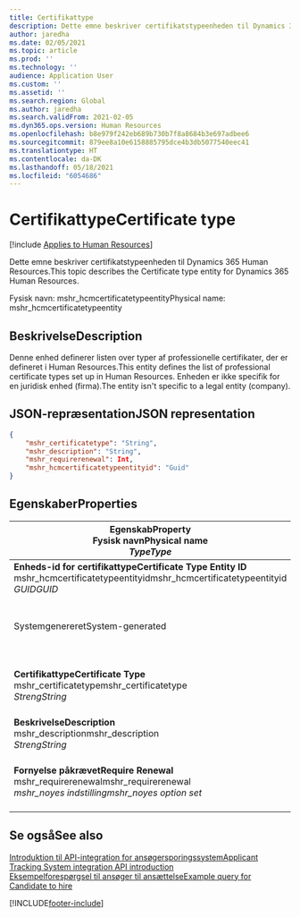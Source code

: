 ```yaml
---
title: Certifikattype
description: Dette emne beskriver certifikatstypeenheden til Dynamics 365 Human Resources.
author: jaredha
ms.date: 02/05/2021
ms.topic: article
ms.prod: ''
ms.technology: ''
audience: Application User
ms.custom: ''
ms.assetid: ''
ms.search.region: Global
ms.author: jaredha
ms.search.validFrom: 2021-02-05
ms.dyn365.ops.version: Human Resources
ms.openlocfilehash: b8e979f242eb689b730b7f8a8684b3e697adbee6
ms.sourcegitcommit: 879ee8a10e6158885795dce4b3db5077540eec41
ms.translationtype: HT
ms.contentlocale: da-DK
ms.lasthandoff: 05/18/2021
ms.locfileid: "6054686"
---
```

# <a name="certificate-type"></a><span data-ttu-id="78d40-103">Certifikattype</span><span class="sxs-lookup"><span data-stu-id="78d40-103">Certificate type</span></span>

[!include [Applies to Human Resources](../includes/applies-to-hr.md)]

<span data-ttu-id="78d40-104">Dette emne beskriver certifikatstypeenheden til Dynamics 365 Human Resources.</span><span class="sxs-lookup"><span data-stu-id="78d40-104">This topic describes the Certificate type entity for Dynamics 365 Human Resources.</span></span>

<span data-ttu-id="78d40-105">Fysisk navn: mshr_hcmcertificatetypeentity</span><span class="sxs-lookup"><span data-stu-id="78d40-105">Physical name: mshr_hcmcertificatetypeentity</span></span>

## <a name="description"></a><span data-ttu-id="78d40-106">Beskrivelse</span><span class="sxs-lookup"><span data-stu-id="78d40-106">Description</span></span>

<span data-ttu-id="78d40-107">Denne enhed definerer listen over typer af professionelle certifikater, der er defineret i Human Resources.</span><span class="sxs-lookup"><span data-stu-id="78d40-107">This entity defines the list of professional certificate types set up in Human Resources.</span></span> <span data-ttu-id="78d40-108">Enheden er ikke specifik for en juridisk enhed (firma).</span><span class="sxs-lookup"><span data-stu-id="78d40-108">The entity isn't specific to a legal entity (company).</span></span>

## <a name="json-representation"></a><span data-ttu-id="78d40-109">JSON-repræsentation</span><span class="sxs-lookup"><span data-stu-id="78d40-109">JSON representation</span></span>

```json
{
    "mshr_certificatetype": "String",
    "mshr_description": "String",
    "mshr_requirerenewal": Int,
    "mshr_hcmcertificatetypeentityid": "Guid"
}
```

## <a name="properties"></a><span data-ttu-id="78d40-110">Egenskaber</span><span class="sxs-lookup"><span data-stu-id="78d40-110">Properties</span></span>

| <span data-ttu-id="78d40-111">Egenskab</span><span class="sxs-lookup"><span data-stu-id="78d40-111">Property</span></span><br><span data-ttu-id="78d40-112">**Fysisk navn**</span><span class="sxs-lookup"><span data-stu-id="78d40-112">**Physical name**</span></span><br><span data-ttu-id="78d40-113">**_Type_**</span><span class="sxs-lookup"><span data-stu-id="78d40-113">**_Type_**</span></span> | <span data-ttu-id="78d40-114">Anvendelse</span><span class="sxs-lookup"><span data-stu-id="78d40-114">Use</span></span> | <span data-ttu-id="78d40-115">Beskrivelse</span><span class="sxs-lookup"><span data-stu-id="78d40-115">Description</span></span> |
| --- | --- | --- |
| <span data-ttu-id="78d40-116">**Enheds-id for certifikattype**</span><span class="sxs-lookup"><span data-stu-id="78d40-116">**Certificate Type Entity ID**</span></span><br><span data-ttu-id="78d40-117">mshr_hcmcertificatetypeentityid</span><span class="sxs-lookup"><span data-stu-id="78d40-117">mshr_hcmcertificatetypeentityid</span></span><br><span data-ttu-id="78d40-118">*GUID*</span><span class="sxs-lookup"><span data-stu-id="78d40-118">*GUID*</span></span> | <span data-ttu-id="78d40-119">Skrivebeskyttet</span><span class="sxs-lookup"><span data-stu-id="78d40-119">Read-only</span></span><br><span data-ttu-id="78d40-120">Påkrævet</span><span class="sxs-lookup"><span data-stu-id="78d40-120">Required</span></span> 
<span data-ttu-id="78d40-121">Systemgenereret</span><span class="sxs-lookup"><span data-stu-id="78d40-121">System-generated</span></span> | <span data-ttu-id="78d40-122">Entydig primær identifikation af certifikattype.</span><span class="sxs-lookup"><span data-stu-id="78d40-122">Unique primary identifier for the certificate type.</span></span> |
| <span data-ttu-id="78d40-123">**Certifikattype**</span><span class="sxs-lookup"><span data-stu-id="78d40-123">**Certificate Type**</span></span><br><span data-ttu-id="78d40-124">mshr_certificatetype</span><span class="sxs-lookup"><span data-stu-id="78d40-124">mshr_certificatetype</span></span><br><span data-ttu-id="78d40-125">*Streng*</span><span class="sxs-lookup"><span data-stu-id="78d40-125">*String*</span></span> | <span data-ttu-id="78d40-126">Læse/skrive</span><span class="sxs-lookup"><span data-stu-id="78d40-126">Read/write</span></span><br><span data-ttu-id="78d40-127">Påkrævet</span><span class="sxs-lookup"><span data-stu-id="78d40-127">Required</span></span> | <span data-ttu-id="78d40-128">Entydig brugerlæsbar identifikation af certifikattype.</span><span class="sxs-lookup"><span data-stu-id="78d40-128">Unique user-readable identifier for the certificate type.</span></span> |
| <span data-ttu-id="78d40-129">**Beskrivelse**</span><span class="sxs-lookup"><span data-stu-id="78d40-129">**Description**</span></span><br><span data-ttu-id="78d40-130">mshr_description</span><span class="sxs-lookup"><span data-stu-id="78d40-130">mshr_description</span></span><br><span data-ttu-id="78d40-131">*Streng*</span><span class="sxs-lookup"><span data-stu-id="78d40-131">*String*</span></span> | <span data-ttu-id="78d40-132">Læse/skrive</span><span class="sxs-lookup"><span data-stu-id="78d40-132">Read/write</span></span><br><span data-ttu-id="78d40-133">Påkrævet</span><span class="sxs-lookup"><span data-stu-id="78d40-133">Required</span></span> | <span data-ttu-id="78d40-134">Beskrivelse af certifikattype.</span><span class="sxs-lookup"><span data-stu-id="78d40-134">Description of the certificate type.</span></span> |
| <span data-ttu-id="78d40-135">**Fornyelse påkrævet**</span><span class="sxs-lookup"><span data-stu-id="78d40-135">**Require Renewal**</span></span><br><span data-ttu-id="78d40-136">mshr_requirerenewal</span><span class="sxs-lookup"><span data-stu-id="78d40-136">mshr_requirerenewal</span></span><br><span data-ttu-id="78d40-137">*mshr_noyes indstilling*</span><span class="sxs-lookup"><span data-stu-id="78d40-137">*mshr_noyes option set*</span></span> | <span data-ttu-id="78d40-138">Læse/skrive</span><span class="sxs-lookup"><span data-stu-id="78d40-138">Read/write</span></span><br><span data-ttu-id="78d40-139">Valgfri</span><span class="sxs-lookup"><span data-stu-id="78d40-139">Optional</span></span> | <span data-ttu-id="78d40-140">Angiver, om certifikatet skal fornys.</span><span class="sxs-lookup"><span data-stu-id="78d40-140">Indicates whether renewal is required for the certificate.</span></span> |

## <a name="see-also"></a><span data-ttu-id="78d40-141">Se også</span><span class="sxs-lookup"><span data-stu-id="78d40-141">See also</span></span>

[<span data-ttu-id="78d40-142">Introduktion til API-integration for ansøgersporingssystem</span><span class="sxs-lookup"><span data-stu-id="78d40-142">Applicant Tracking System integration API introduction</span></span>](hr-admin-integration-ats-api-introduction.md)<br>
[<span data-ttu-id="78d40-143">Eksempelforespørgsel til ansøger til ansættelse</span><span class="sxs-lookup"><span data-stu-id="78d40-143">Example query for Candidate to hire</span></span>](hr-admin-integration-ats-api-candidate-to-hire-example-query.md)



[!INCLUDE[footer-include](../includes/footer-banner.md)]